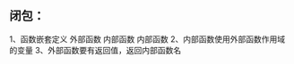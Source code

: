 ## 闭包：
1、函数嵌套定义
        外部函数
            内部函数
                内部函数
    2、内部函数使用外部函数作用域的变量
    3、外部函数要有返回值，返回内部函数名

